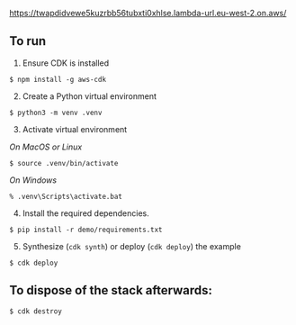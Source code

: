 https://twapdidvewe5kuzrbb56tubxti0xhlse.lambda-url.eu-west-2.on.aws/

## To run
1. Ensure CDK is installed
```
$ npm install -g aws-cdk
```

2. Create a Python virtual environment
```
$ python3 -m venv .venv
```

3. Activate virtual environment

_On MacOS or Linux_
```
$ source .venv/bin/activate
```

_On Windows_
```
% .venv\Scripts\activate.bat
```

4. Install the required dependencies.

```
$ pip install -r demo/requirements.txt
```

5. Synthesize (`cdk synth`) or deploy (`cdk deploy`) the example

```
$ cdk deploy
```

## To dispose of the stack afterwards:

```
$ cdk destroy
```
